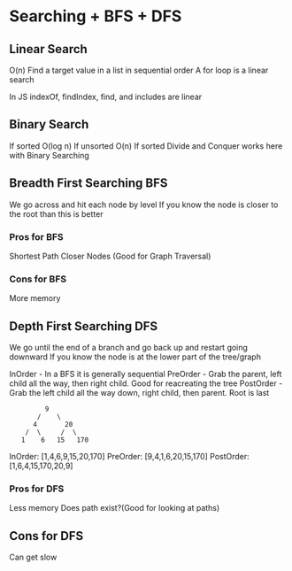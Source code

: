# Searching + BFS + DFS

## Linear Search

O(n)
Find a target value in a list in sequential order
A for loop is a linear search

In JS indexOf, findIndex, find, and includes are linear

## Binary Search

If sorted O(log n)
If unsorted O(n)
If sorted Divide and Conquer works here with Binary Searching

## Breadth First Searching BFS

We go across and hit each node by level
If you know the node is closer to the root than this is better

### Pros for BFS

Shortest Path
Closer Nodes
(Good for Graph Traversal)

### Cons for BFS

More memory

## Depth First Searching DFS

We go until the end of a branch and go back up and restart going downward
If you know the node is at the lower part of the tree/graph

InOrder - In a BFS it is generally sequential
PreOrder - Grab the parent, left child all the way, then right child. Good for reacreating the tree
PostOrder - Grab the left child all the way down, right child, then parent. Root is last

             9
           /    \
          4       20
        /  \     /  \
       1    6   15   170

InOrder: [1,4,6,9,15,20,170]
PreOrder: [9,4,1,6,20,15,170]
PostOrder: [1,6,4,15,170,20,9]

### Pros for DFS

Less memory
Does path exist?(Good for looking at paths)

## Cons for DFS

Can get slow
